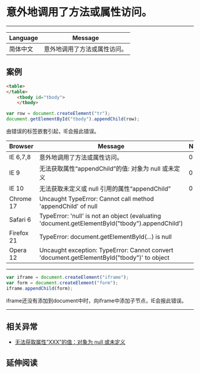 
# 意外地调用了方法或属性访问。

----

| Language | Message                      |
|----------|------------------------------|
| 简体中文 | 意外地调用了方法或属性访问。 |

## 案例

```html
<table>
</table>
    <tbody id="tbody">
    </tbody>
```

```javascript
var row = document.createElement("tr");
document.getElementById("tbody").appendChild(row);
```
由错误的标签嵌套引起，IE会报此错误。

| Browser    | Message                                                                                        | Number |
|------------|------------------------------------------------------------------------------------------------|--------|
| IE 6,7,8   | 意外地调用了方法或属性访问。                                                                   | 0      |
| IE 9       | 无法获取属性“appendChild”的值: 对象为 null 或未定义                                          | 0      |
| IE 10      | 无法获取未定义或 null 引用的属性“appendChild”                                                | 0      |
| Chrome 17  | Uncaught TypeError: Cannot call method 'appendChild' of null                                   |        |
| Safari 6   | TypeError: 'null' is not an object (evaluating 'document.getElementById("tbody").appendChild') |        |
| Firefox 21 | TypeError: document.getElementById(...) is null                                                |        |
| Opera 12   | Uncaught exception: TypeError: Cannot convert 'document.getElementById("tbody")' to object     |        |



----

```javascript
var iframe = document.createElement("iframe");
var form = document.createElement("form");
iframe.appendChild(form);
```
iframe还没有添加到document中时，向iframe中添加子节点，IE会报此错误。

----

## 相关异常

* [无法获取属性“XXX”的值：对象为 null 或未定义](unable-to-get-value-of-the-property-xxx-object-is-null-or-undefined.md)

## 延伸阅读
